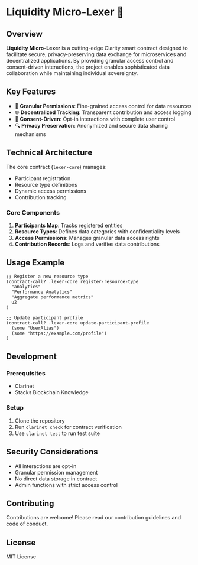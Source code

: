 # Liquidity Micro-Lexer 🔬

## Overview

**Liquidity Micro-Lexer** is a cutting-edge Clarity smart contract designed to facilitate secure, privacy-preserving data exchange for microservices and decentralized applications. By providing granular access control and consent-driven interactions, the project enables sophisticated data collaboration while maintaining individual sovereignty.

## Key Features

- 🔐 **Granular Permissions**: Fine-grained access control for data resources
- 🌐 **Decentralized Tracking**: Transparent contribution and access logging
- 🤝 **Consent-Driven**: Opt-in interactions with complete user control
- 🔍 **Privacy Preservation**: Anonymized and secure data sharing mechanisms

## Technical Architecture

The core contract (`lexer-core`) manages:
- Participant registration
- Resource type definitions
- Dynamic access permissions
- Contribution tracking

### Core Components

1. **Participants Map**: Tracks registered entities
2. **Resource Types**: Defines data categories with confidentiality levels
3. **Access Permissions**: Manages granular data access rights
4. **Contribution Records**: Logs and verifies data contributions

## Usage Example

```clarity
;; Register a new resource type
(contract-call? .lexer-core register-resource-type 
  "analytics" 
  "Performance Analytics" 
  "Aggregate performance metrics" 
  u2
)

;; Update participant profile
(contract-call? .lexer-core update-participant-profile 
  (some "UserAlias") 
  (some "https://example.com/profile")
)
```

## Development

### Prerequisites
- Clarinet
- Stacks Blockchain Knowledge

### Setup
1. Clone the repository
2. Run `clarinet check` for contract verification
3. Use `clarinet test` to run test suite

## Security Considerations

- All interactions are opt-in
- Granular permission management
- No direct data storage in contract
- Admin functions with strict access control

## Contributing

Contributions are welcome! Please read our contribution guidelines and code of conduct.

## License

MIT License